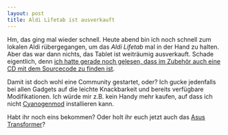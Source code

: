 ```yaml
---
layout: post
title: Aldi Lifetab ist ausverkauft
---
```

Hm, das ging mal wieder schnell. Heute abend bin ich noch schnell zum
lokalen Aldi rübergegangen, um das *Aldi Lifetab* mal in der Hand zu
halten. Aber das war dann nichts, das Tablet ist weiträumig ausverkauft.
Schade eigentlich, denn [ich hatte gerade noch gelesen, dass im Zubehör
auch eine CD mit dem Sourcecode zu finden ist][2].

Damit ist doch wohl eine Community gestartet, oder? Ich gucke jedenfalls
bei allen Gadgets auf die leichte Knackbarkeit und bereits verfügbare
Modifikationen. Ich würde mir z.B. kein Handy mehr kaufen, auf dass ich
nicht [Cyanogenmod][0] installieren kann.

Habt ihr noch eins bekommen? Oder holt ihr euch jetzt auch das [Asus
Transformer][1]?

[0]: http://www.cyanogenmod.com/
[1]: http://www.amazon.de/gp/product/B004TR3VYC/kopisde-21
[2]: http://www.teltarif.de/aldi-tablet-medion-lifetab-p9514-test-unboxing/news/44886.html
